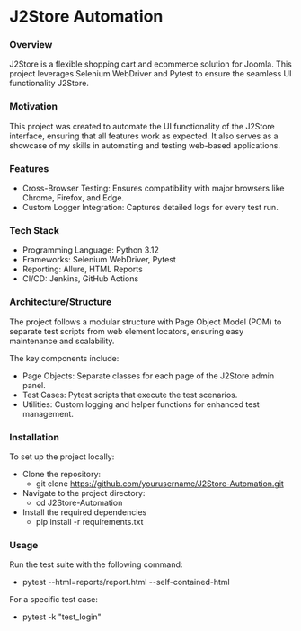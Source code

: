 # J2Store Automation

### Overview
J2Store is a flexible shopping cart and ecommerce solution for Joomla. This project leverages Selenium WebDriver and Pytest to ensure the seamless UI functionality J2Store.


### Motivation
This project was created to automate the UI functionality of the J2Store interface, ensuring that all features work as expected. 
It also serves as a showcase of my skills in automating and testing web-based applications.

### Features
-  Cross-Browser Testing: Ensures compatibility with major browsers like Chrome, Firefox, and Edge.
-  Custom Logger Integration: Captures detailed logs for every test run.

### Tech Stack
- Programming Language: Python 3.12
- Frameworks: Selenium WebDriver, Pytest
- Reporting: Allure, HTML Reports
- CI/CD: Jenkins, GitHub Actions

### Architecture/Structure
The project follows a modular structure with Page Object Model (POM) to separate test scripts from web element locators, ensuring easy maintenance and scalability. 

The key components include:

-  Page Objects: Separate classes for each page of the J2Store admin panel.
-  Test Cases: Pytest scripts that execute the test scenarios.
-  Utilities: Custom logging and helper functions for enhanced test management.

### Installation
To set up the project locally:
-  Clone the repository:
    -  git clone https://github.com/yourusername/J2Store-Automation.git
-  Navigate to the project directory:
    -  cd J2Store-Automation
-  Install the required dependencies
    -  pip install -r requirements.txt

### Usage
Run the test suite with the following command:
  -  pytest --html=reports/report.html --self-contained-html

For a specific test case:
  -  pytest -k "test_login"


